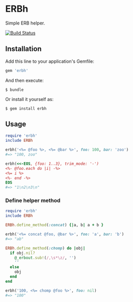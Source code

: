 # ERBh

Simple ERB helper.

[![Build Status](https://travis-ci.org/winebarrel/erbh.svg?branch=master)](https://travis-ci.org/winebarrel/erbh)

## Installation

Add this line to your application's Gemfile:

```ruby
gem 'erbh'
```

And then execute:

    $ bundle

Or install it yourself as:

    $ gem install erbh

## Usage

```ruby
require 'erbh'
include ERBh

erbh('<%= @foo %>, <%= @bar %>', foo: 100, bar: 'zoo')
#=> "100, zoo"

erbh(<<-EOS, {foo: 1..3}, trim_mode: '-')
<%- @foo.each do |i| -%>
<%= i %>
<%- end -%>
EOS
#=> "1\n2\n3\n"
```

### Define helper method

```ruby
require 'erbh'
include ERBh

ERBh.define_method(:concat) {|a, b| a + b }

erbh('<%= concat @foo, @bar %>', foo: 'a', bar: 'b')
#=> "ab"

ERBh.define_method(:chomp) do |obj|
  if obj.nil?
    @_erbout.sub!(/,\s*\z/, '')
    ''
  else
    obj
  end
end

erbh('100, <%= chomp @foo %>', foo: nil)
#=> "100"
```
